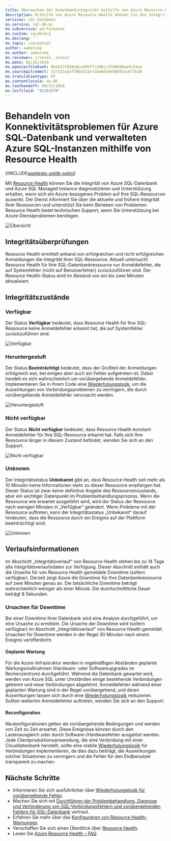 ```yaml
---
title: Überwachen der Datenbankintegrität mithilfe von Azure Resource Health
description: Mithilfe von Azure Resource Health können Sie die Integrität von Azure SQL-Datenbank und der verwalteten Azure SQL-Instanz überwachen, um Probleme zu diagnostizieren und Unterstützung zu erhalten, wenn sich ein Azure-bezogenes Problem auf Ihre SQL-Ressourcen auswirkt.
services: sql-database
ms.service: sql-db-mi
ms.subservice: performance
ms.custom: sqldbrb=2
ms.devlang: ''
ms.topic: conceptual
author: aamalvea
ms.author: aamalvea
ms.reviewer: jrasnik, sstein
ms.date: 02/26/2019
ms.openlocfilehash: 8be537fd28adce45b7fc106cc3798688ee4c54ae
ms.sourcegitcommit: 32c521a2ef396d121e71ba682e098092ac673b30
ms.translationtype: HT
ms.contentlocale: de-DE
ms.lasthandoff: 09/25/2020
ms.locfileid: "91321576"
---
```

# <a name="use-resource-health-to-troubleshoot-connectivity-for-azure-sql-database-and-azure-sql-managed-instance"></a>Behandeln von Konnektivitätsproblemen für Azure SQL-Datenbank und verwalteten Azure SQL-Instanzen mithilfe von Resource Health
[!INCLUDE[appliesto-sqldb-sqlmi](../includes/appliesto-sqldb-sqlmi.md)]

Mit [Resource Health](../../service-health/resource-health-overview.md#get-started) können Sie die Integrität von Azure SQL-Datenbank und Azure SQL Managed Instance diagnostizieren und Unterstützung erhalten, wenn sich ein Azure-bezogenes Problem auf Ihre SQL-Ressourcen auswirkt. Der Dienst informiert Sie über die aktuelle und frühere Integrität Ihrer Ressourcen und unterstützt Sie beim Beheben von Problemen. Resource Health bietet technischen Support, wenn Sie Unterstützung bei Azure-Dienstproblemen benötigen.

![Übersicht](./media/resource-health-to-troubleshoot-connectivity/sql-resource-health-overview.jpg)

## <a name="health-checks"></a>Integritätsüberprüfungen

Resource Health ermittelt anhand von erfolgreichen und nicht erfolgreichen Anmeldungen die Integrität Ihrer SQL-Ressource. Aktuell untersucht Resource Health für Ihre SQL-Datenbankressource nur Anmeldefehler, die auf Systemfehler (nicht auf Benutzerfehler) zurückzuführen sind. Der Resource Health-Status wird im Abstand von ein bis zwei Minuten aktualisiert.

## <a name="health-states"></a>Integritätszustände

### <a name="available"></a>Verfügbar

Der Status **Verfügbar** bedeutet, dass Resource Health für Ihre SQL-Ressource keine Anmeldefehler erkannt hat, die auf Systemfehler zurückzuführen sind.

![Verfügbar](./media/resource-health-to-troubleshoot-connectivity/sql-resource-health-available.jpg)

### <a name="degraded"></a>Heruntergestuft

Der Status **Beeinträchtigt** bedeutet, dass der Großteil der Anmeldungen erfolgreich war, bei einigen aber auch ein Fehler aufgetreten ist. Dabei handelt es sich wahrscheinlich um vorübergehende Anmeldefehler. Implementieren Sie in Ihrem Code eine [Wiederholungslogik](troubleshoot-common-connectivity-issues.md#retry-logic-for-transient-errors), um die Auswirkungen von Verbindungsproblemen zu verringern, die durch vorübergehende Anmeldefehler verursacht werden.

![Heruntergestuft](./media/resource-health-to-troubleshoot-connectivity/sql-resource-health-degraded.jpg)

### <a name="unavailable"></a>Nicht verfügbar

Der Status **Nicht verfügbar** bedeutet, dass Resource Health konstant Anmeldefehler für Ihre SQL-Ressource erkannt hat. Falls sich Ihre Ressource länger in diesem Zustand befindet, wenden Sie sich an den Support.

![Nicht verfügbar](./media/resource-health-to-troubleshoot-connectivity/sql-resource-health-unavailable.jpg)

### <a name="unknown"></a>Unknown

Der Integritätsstatus **Unbekannt** gibt an, dass Resource Health seit mehr als 10 Minuten keine Informationen mehr zu dieser Ressource empfangen hat. Dieser Status ist zwar keine definitive Angabe des Ressourcenzustands, aber ein wichtiger Datenpunkt im Problembehandlungsprozess. Wenn die Ressource wie erwartet ausgeführt wird, wird der Status der Ressource nach wenigen Minuten in „Verfügbar“ geändert. Wenn Probleme mit der Ressource auftreten, kann der Integritätsstatus „Unbekannt“ darauf hindeuten, dass die Ressource durch ein Ereignis auf der Plattform beeinträchtigt wird.

![Unknown](./media/resource-health-to-troubleshoot-connectivity/sql-resource-health-unknown.jpg)

## <a name="historical-information"></a>Verlaufsinformationen

Im Abschnitt „Integritätsverlauf“ von Resource Health stehen bis zu 14 Tage alte Integritätsverlaufsdaten zur Verfügung. Dieser Abschnitt enthält auch die Ursache für von Resource Health gemeldete Downtime (sofern verfügbar). Derzeit zeigt Azure die Downtime für Ihre Datenbankressource auf zwei Minuten genau an. Die tatsächliche Downtime beträgt wahrscheinlich weniger als einer Minute. Die durchschnittliche Dauer beträgt 8 Sekunden.

### <a name="downtime-reasons"></a>Ursachen für Downtime

Bei einer Downtime Ihrer Datenbank wird eine Analyse durchgeführt, um eine Ursache zu ermitteln. Die Ursache der Downtime wird (sofern verfügbar) im Abschnitt „Integritätsverlauf“ von Resource Health gemeldet. Ursachen für Downtime werden in der Regel 30 Minuten nach einem Ereignis veröffentlicht.

#### <a name="planned-maintenance"></a>Geplante Wartung

Für die Azure-Infrastruktur werden in regelmäßigen Abständen geplante Wartungsmaßnahmen (Hardware- oder Softwareupgrades im Rechenzentrum) durchgeführt. Während die Datenbank gewartet wird, werden von Azure SQL unter Umständen einige bestehende Verbindungen getrennt und neue Verbindungen abgelehnt. Anmeldefehler während einer geplanten Wartung sind in der Regel vorübergehend, und deren Auswirkungen lassen sich durch eine [Wiederholungslogik](troubleshoot-common-connectivity-issues.md#retry-logic-for-transient-errors) reduzieren. Sollten weiterhin Anmeldefehler auftreten, wenden Sie sich an den Support.

#### <a name="reconfiguration"></a>Reconfiguration

Neukonfigurationen gelten als vorübergehende Bedingungen und werden von Zeit zu Zeit erwartet. Diese Ereignisse können durch den Lastenausgleich oder durch Software-/Hardwarefehler ausgelöst werden. Jede Clientproduktionsanwendung, die eine Verbindung mit einer Clouddatenbank herstellt, sollte eine stabile [Wiederholungslogik](troubleshoot-common-connectivity-issues.md#retry-logic-for-transient-errors) für Verbindungen implementieren, da dies dazu beiträgt, die Auswirkungen solcher Situationen zu verringern und die Fehler für den Endbenutzer transparent zu machen.

## <a name="next-steps"></a>Nächste Schritte

- Informieren Sie sich ausführlicher über [Wiederholungslogik für vorübergehende Fehler](troubleshoot-common-connectivity-issues.md#retry-logic-for-transient-errors).
- Machen Sie sich mit [Durchführen der Problembehandlung, Diagnose und Verhinderung von SQL-Verbindungsfehlern und vorübergehenden Fehlern für SQL-Datenbank](troubleshoot-common-connectivity-issues.md) vertraut.
- Erfahren Sie mehr über das [Konfigurieren von Resource Health-Warnungen](../../service-health/resource-health-alert-arm-template-guide.md).
- Verschaffen Sie sich einen Überblick über [Resource Health](../../application-gateway/resource-health-overview.md).
- Lesen Sie [Azure Resource Health – FAQ](../../service-health/resource-health-faq.md).
